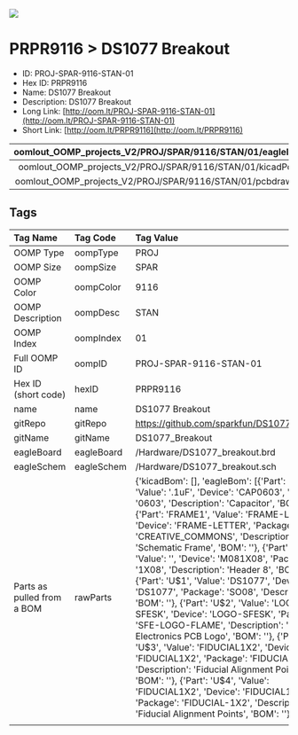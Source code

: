 


  
![][im]
# PRPR9116 > DS1077 Breakout

- ID: PROJ-SPAR-9116-STAN-01
- Hex ID: PRPR9116
- Name: DS1077 Breakout
- Description: DS1077 Breakout
- Long Link: [http://oom.lt/PROJ-SPAR-9116-STAN-01](http://oom.lt/PROJ-SPAR-9116-STAN-01)
- Short Link: [http://oom.lt/PRPR9116](http://oom.lt/PRPR9116)
  

|oomlout_OOMP_projects_V2/PROJ/SPAR/9116/STAN/01/eagleImage.png|oomlout_OOMP_projects_V2/PROJ/SPAR/9116/STAN/01/eagleSchemImage.png|oomlout_OOMP_projects_V2/PROJ/SPAR/9116/STAN/01/kicadPcb3dFront.png|oomlout_OOMP_projects_V2/PROJ/SPAR/9116/STAN/01/kicadPcb3dBack.png|
| :---: | :---: | :---: | :---: |
|oomlout_OOMP_projects_V2/PROJ/SPAR/9116/STAN/01/kicadPcb3d.png|oomlout_OOMP_projects_V2/PROJ/SPAR/9116/STAN/01/bomBack.png|oomlout_OOMP_projects_V2/PROJ/SPAR/9116/STAN/01/bomFront.png|oomlout_OOMP_projects_V2/PROJ/SPAR/9116/STAN/01/pcbdraw.svg|
|oomlout_OOMP_projects_V2/PROJ/SPAR/9116/STAN/01/pcbdrawBack.svg||||

## Tags
  

|Tag Name|Tag Code|Tag Value|
| :--- | :--- | :--- |
|OOMP Type|oompType|PROJ|
|OOMP Size|oompSize|SPAR|
|OOMP Color|oompColor|9116|
|OOMP Description|oompDesc|STAN|
|OOMP Index|oompIndex|01|
|Full OOMP ID|oompID|PROJ-SPAR-9116-STAN-01|
|Hex ID (short code)|hexID|PRPR9116|
|name|name|DS1077 Breakout|
|gitRepo|gitRepo|https://github.com/sparkfun/DS1077_Breakout|
|gitName|gitName|DS1077_Breakout|
|eagleBoard|eagleBoard|/Hardware/DS1077_breakout.brd|
|eagleSchem|eagleSchem|/Hardware/DS1077_breakout.sch|
|Parts as pulled from a BOM|rawParts|{'kicadBom': [], 'eagleBom': [{'Part': 'C1', 'Value': '.1uF', 'Device': 'CAP0603', 'Package': '0603', 'Description': 'Capacitor', 'BOM': ''}, {'Part': 'FRAME1', 'Value': 'FRAME-LETTER', 'Device': 'FRAME-LETTER', 'Package': 'CREATIVE_COMMONS', 'Description': 'Schematic Frame', 'BOM': ''}, {'Part': 'JP1', 'Value': '', 'Device': 'M081X08', 'Package': '1X08', 'Description': 'Header 8', 'BOM': ''}, {'Part': 'U$1', 'Value': 'DS1077', 'Device': 'DS1077', 'Package': 'SO08', 'Description': '', 'BOM': ''}, {'Part': 'U$2', 'Value': 'LOGO-SFESK', 'Device': 'LOGO-SFESK', 'Package': 'SFE-LOGO-FLAME', 'Description': 'Spark Fun Electronics PCB Logo', 'BOM': ''}, {'Part': 'U$3', 'Value': 'FIDUCIAL1X2', 'Device': 'FIDUCIAL1X2', 'Package': 'FIDUCIAL-1X2', 'Description': 'Fiducial Alignment Points', 'BOM': ''}, {'Part': 'U$4', 'Value': 'FIDUCIAL1X2', 'Device': 'FIDUCIAL1X2', 'Package': 'FIDUCIAL-1X2', 'Description': 'Fiducial Alignment Points', 'BOM': ''}]}|
||||



[im]: PROJ/SPAR/9116/STAN/01/kicadPcb3d_450.png
